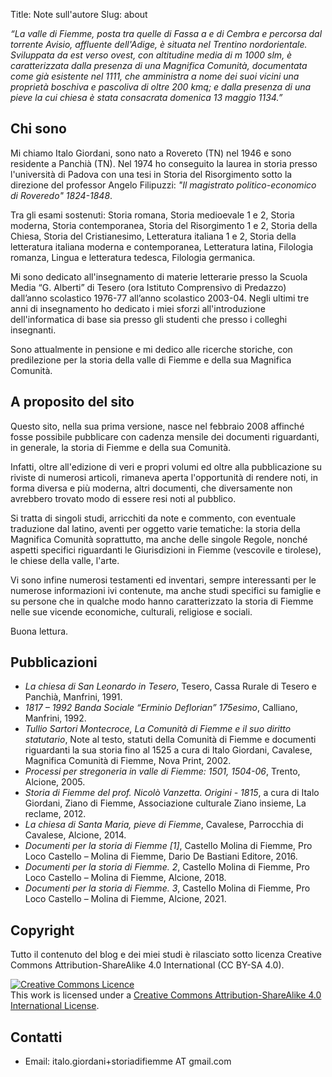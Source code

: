Title: Note sull'autore
Slug: about

_“La valle di Fiemme, posta tra quelle di Fassa a e di Cembra e percorsa dal torrente Avisio, affluente dell'Adige, è situata nel Trentino nordorientale. Sviluppata da est verso ovest, con altitudine media di m 1000 slm, è caratterizzata dalla presenza di una Magnifica Comunità, documentata come già esistente nel 1111, che amministra a nome dei suoi vicini una proprietà boschiva e pascoliva di oltre 200 kmq; e dalla presenza di una pieve la cui chiesa è stata consacrata domenica 13 maggio 1134.”_

## Chi sono

Mi chiamo Italo Giordani, sono nato a Rovereto (TN) nel 1946 e sono residente a Panchià (TN). Nel 1974 ho conseguito la laurea in storia presso l'università di Padova con una tesi in Storia del Risorgimento sotto la direzione del professor Angelo Filipuzzi: _"Il magistrato politico-economico di Roveredo" 1824-1848_.

Tra gli esami sostenuti: Storia romana, Storia medioevale 1 e 2, Storia moderna, Storia contemporanea, Storia del Risorgimento 1 e 2, Storia della Chiesa, Storia del Cristianesimo, Letteratura italiana 1 e 2, Storia della letteratura italiana moderna e contemporanea, Letteratura latina, Filologia romanza, Lingua e letteratura tedesca, Filologia germanica.

Mi sono dedicato all'insegnamento di materie letterarie presso la Scuola Media “G. Alberti” di Tesero (ora Istituto Comprensivo di Predazzo) dall’anno scolastico 1976-77 all’anno scolastico 2003-04. Negli ultimi tre anni di insegnamento ho dedicato i miei sforzi all'introduzione dell'informatica di base sia presso gli studenti che presso i colleghi insegnanti.

Sono attualmente in pensione e mi dedico alle ricerche storiche, con predilezione per la storia della valle di Fiemme e della sua Magnifica Comunità.

## A proposito del sito

Questo sito, nella sua prima versione, nasce nel febbraio 2008 affinché fosse possibile pubblicare con cadenza mensile dei documenti riguardanti, in generale, la storia di Fiemme e della sua Comunità.

Infatti, oltre all'edizione di veri e propri volumi ed oltre alla pubblicazione su riviste di numerosi articoli, rimaneva aperta l'opportunità di rendere noti, in forma diversa e più moderna, altri documenti, che diversamente non avrebbero trovato modo di essere resi noti al pubblico.

Si tratta di singoli studi, arricchiti da note e commento, con eventuale traduzione dal latino, aventi per oggetto varie tematiche: la storia della Magnifica Comunità soprattutto, ma anche delle singole Regole, nonché aspetti specifici riguardanti le Giurisdizioni in Fiemme (vescovile e tirolese), le chiese della valle, l'arte.

Vi sono infine numerosi testamenti ed inventari, sempre interessanti per le numerose informazioni ivi contenute, ma anche studi specifici su famiglie e su persone che in qualche modo hanno caratterizzato la storia di Fiemme nelle sue vicende economiche, culturali, religiose e sociali.

Buona lettura.

## Pubblicazioni

* _La chiesa di San Leonardo in Tesero_, Tesero, Cassa Rurale di Tesero e Panchià, Manfrini, 1991.
* _1817 – 1992 Banda Sociale “Erminio Deflorian” 175esimo_, Calliano, Manfrini, 1992.
* _Tullio Sartori Montecroce, La Comunità di Fiemme e il suo diritto statutario_, Note al testo, statuti della Comunità di Fiemme e documenti riguardanti la sua storia fino al 1525 a cura di Italo Giordani, Cavalese, Magnifica Comunità di Fiemme, Nova Print, 2002.
* _Processi per stregoneria in valle di Fiemme: 1501, 1504-06_, Trento, Alcione, 2005.
* _Storia di Fiemme del prof. Nicolò Vanzetta. Origini - 1815_, a cura di Italo Giordani, Ziano di Fiemme, Associazione culturale Ziano insieme, La reclame, 2012.
* _La chiesa di Santa Maria, pieve di Fiemme_, Cavalese, Parrocchia di Cavalese, Alcione, 2014.
* _Documenti per la storia di Fiemme [1]_, Castello Molina di Fiemme, Pro Loco Castello – Molina di Fiemme, Dario De Bastiani Editore, 2016.
* _Documenti per la storia di Fiemme. 2_, Castello Molina di Fiemme, Pro Loco Castello – Molina di Fiemme, Alcione, 2018.
* _Documenti per la storia di Fiemme. 3_, Castello Molina di Fiemme, Pro Loco Castello – Molina di Fiemme, Alcione, 2021.

## Copyright

Tutto il contenuto del blog e dei miei studi è rilasciato sotto licenza Creative Commons Attribution-ShareAlike 4.0 International (CC BY-SA 4.0).

<a rel="license" href="http://creativecommons.org/licenses/by-sa/4.0/"><img alt="Creative Commons Licence" style="border-width:0" src="https://i.creativecommons.org/l/by-sa/4.0/88x31.png" /></a><br />This work is licensed under a <a rel="license" href="http://creativecommons.org/licenses/by-sa/4.0/">Creative Commons Attribution-ShareAlike 4.0 International License</a>.

## Contatti

* Email: italo.giordani+storiadifiemme AT gmail.com
